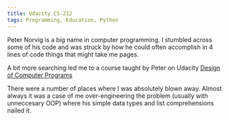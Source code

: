 ```yaml
---
title: Udacity CS-212
tags: Programming, Education, Python
---
```


Peter Norvig is a big name in computer programming. I stumbled across some of
his code and was struck by how he could often accomplish in 4 lines of code
things that might take me pages.

A bit more searching led me to a course taught by Peter on Udacity
[Design of Computer Programs](https://www.udacity.com/course/cs212)

There were a number of places where I was absolutely blown away. Almost always
it was a case of me over-engineering the problem (usually with unneccesary OOP)
where his simple data types and list comprehensions nailed it.
